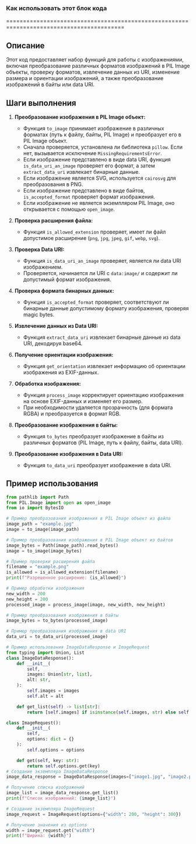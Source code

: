 ### Как использовать этот блок кода
=========================================================================================

Описание
-------------------------
Этот код предоставляет набор функций для работы с изображениями, включая преобразование различных форматов изображений в PIL Image объекты, проверку форматов, извлечение данных из URI, изменение размера и ориентации изображений, а также преобразование изображений в байты или data URI.

Шаги выполнения
-------------------------
1. **Преобразование изображения в PIL Image объект:**
   - Функция `to_image` принимает изображение в различных форматах (путь к файлу, байты, PIL Image) и преобразует его в PIL Image объект.
   - Сначала проверяется, установлена ли библиотека `pillow`. Если нет, вызывается исключение `MissingRequirementsError`.
   - Если изображение представлено в виде data URI, функция `is_data_uri_an_image` проверяет его формат, а затем `extract_data_uri` извлекает бинарные данные.
   - Если изображение является SVG, используется `cairosvg` для преобразования в PNG.
   - Если изображение представлено в виде байтов, `is_accepted_format` проверяет формат изображения.
   - Если изображение не является экземпляром PIL Image, оно открывается с помощью `open_image`.

2. **Проверка расширения файла:**
   - Функция `is_allowed_extension` проверяет, имеет ли файл допустимое расширение (`png`, `jpg`, `jpeg`, `gif`, `webp`, `svg`).

3. **Проверка Data URI:**
   - Функция `is_data_uri_an_image` проверяет, является ли data URI изображением.
   - Проверяется, начинается ли URI с `data:image/` и содержит ли допустимый формат изображения.

4. **Проверка формата бинарных данных:**
   - Функция `is_accepted_format` проверяет, соответствуют ли бинарные данные допустимому формату изображения, проверяя magic bytes.

5. **Извлечение данных из Data URI:**
   - Функция `extract_data_uri` извлекает бинарные данные из data URI, декодируя base64.

6. **Получение ориентации изображения:**
   - Функция `get_orientation` извлекает информацию об ориентации изображения из EXIF-данных.

7. **Обработка изображения:**
   - Функция `process_image` корректирует ориентацию изображения на основе EXIF-данных и изменяет его размер.
   - При необходимости удаляется прозрачность (для формата RGBA) и преобразуется в формат RGB.

8. **Преобразование изображения в байты:**
   - Функция `to_bytes` преобразует изображение в байты из различных форматов (PIL Image, путь к файлу, байты, data URI).

9. **Преобразование изображения в Data URI:**
   - Функция `to_data_uri` преобразует изображение в data URI.

Пример использования
-------------------------

```python
from pathlib import Path
from PIL.Image import open as open_image
from io import BytesIO

# Пример преобразования изображения в PIL Image объект из файла
image_path = "example.jpg"
image = to_image(image_path)

# Пример преобразования изображения в PIL Image объект из байтов
image_bytes = Path(image_path).read_bytes()
image = to_image(image_bytes)

# Пример проверки расширения файла
filename = "example.png"
is_allowed = is_allowed_extension(filename)
print(f"Разрешенное расширение: {is_allowed}")

# Пример обработки изображения
new_width = 200
new_height = 200
processed_image = process_image(image, new_width, new_height)

# Пример преобразования изображения в байты
image_bytes = to_bytes(processed_image)

# Пример преобразования изображения в data URI
data_uri = to_data_uri(processed_image)

# Пример использования ImageDataResponse и ImageRequest
from typing import Union, List
class ImageDataResponse():
    def __init__(
        self,
        images: Union[str, list],
        alt: str,
    ):
        self.images = images
        self.alt = alt

    def get_list(self) -> list[str]:
        return [self.images] if isinstance(self.images, str) else self.images

class ImageRequest():
    def __init__(
        self,
        options: dict = {}
    ):
        self.options = options

    def get(self, key: str):
        return self.options.get(key)
# Создание экземпляра ImageDataResponse
image_data_response = ImageDataResponse(images=["image1.jpg", "image2.png"], alt="Примеры изображений")

# Получение списка изображений
image_list = image_data_response.get_list()
print(f"Список изображений: {image_list}")

# Создание экземпляра ImageRequest
image_request = ImageRequest(options={"width": 200, "height": 300})

# Получение значения из options
width = image_request.get("width")
print(f"Ширина: {width}")

```